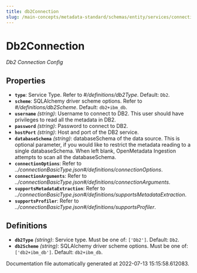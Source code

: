 ```yaml
---
title: db2Connection
slug: /main-concepts/metadata-standard/schemas/entity/services/connections/database/db2connection
---
```


# Db2Connection

*Db2 Connection Config*

## Properties

- **`type`**: Service Type. Refer to *#/definitions/db2Type*. Default: `Db2`.
- **`scheme`**: SQLAlchemy driver scheme options. Refer to *#/definitions/db2Scheme*. Default: `db2+ibm_db`.
- **`username`** *(string)*: Username to connect to DB2. This user should have privileges to read all the metadata in DB2.
- **`password`** *(string)*: Password to connect to DB2.
- **`hostPort`** *(string)*: Host and port of the DB2 service.
- **`databaseSchema`** *(string)*: databaseSchema of the data source. This is optional parameter, if you would like to restrict the metadata reading to a single databaseSchema. When left blank, OpenMetadata Ingestion attempts to scan all the databaseSchema.
- **`connectionOptions`**: Refer to *../connectionBasicType.json#/definitions/connectionOptions*.
- **`connectionArguments`**: Refer to *../connectionBasicType.json#/definitions/connectionArguments*.
- **`supportsMetadataExtraction`**: Refer to *../connectionBasicType.json#/definitions/supportsMetadataExtraction*.
- **`supportsProfiler`**: Refer to *../connectionBasicType.json#/definitions/supportsProfiler*.
## Definitions

- **`db2Type`** *(string)*: Service type. Must be one of: `['Db2']`. Default: `Db2`.
- **`db2Scheme`** *(string)*: SQLAlchemy driver scheme options. Must be one of: `['db2+ibm_db']`. Default: `db2+ibm_db`.


Documentation file automatically generated at 2022-07-13 15:15:58.612083.
